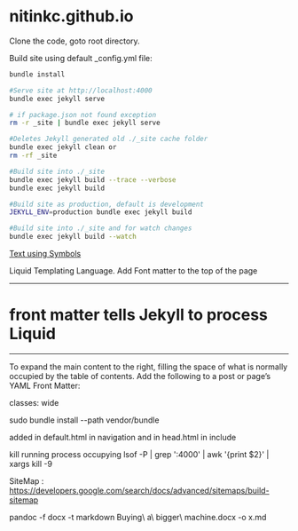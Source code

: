 # nitinkc.github.io

Clone the code, goto root directory.

Build site using default _config.yml file:

```sh
bundle install 

#Serve site at http://localhost:4000
bundle exec jekyll serve

# if package.json not found exception
rm -r _site | bundle exec jekyll serve 
```

```sh
#Deletes Jekyll generated old ./_site cache folder
bundle exec jekyll clean or 
rm -rf _site 

#Build site into ./_site
bundle exec jekyll build --trace --verbose
bundle exec jekyll build

#Build site as production, default is development
JEKYLL_ENV=production bundle exec jekyll build

#Build site into ./_site and for watch changes
bundle exec jekyll build --watch
```
 
[Text using Symbols](https://fsymbols.com/generators/encool/)

Liquid Templating Language. Add Font matter to the top of the page

---
# front matter tells Jekyll to process Liquid
---

To expand the main content to the right, filling the space of what is normally occupied by the table of contents. Add the following to a post or page’s YAML Front Matter:

classes: wide

sudo bundle install --path vendor/bundle 


added in default.html in navigation and in head.html in include
<!-- Added to allow font awesome icons -->
<script src="https://use.fontawesome.com/releases/v5.0.2/js/all.js"></script>   

kill running process occupying 
lsof -P | grep ':4000' | awk '{print $2}' | xargs kill -9

SiteMap : https://developers.google.com/search/docs/advanced/sitemaps/build-sitemap


pandoc -f docx -t markdown Buying\ a\ bigger\ machine.docx -o x.md  